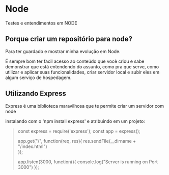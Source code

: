 # Node
Testes e entendimentos em NODE

## Porque criar um repositório para node?
Para ter guardado e mostrar minha evolução em Node.

É sempre bom ter facil acesso ao conteúdo que você criou e sabe demonstrar que está entendendo do assunto, como pra que serve, como utilizar e aplicar suas funcionalidades, criar servidor local e subir eles em algum serviço de hospedagem.

## Utilizando Express
Express é uma biblioteca maravilhosa que te permite criar um servidor com node

instalando com o 'npm install express' e atribuindo em um projeto:

> const express = require('express');
> const app = express();
> 
> app.get("/", function(req, res){
>   res.sendFile(__dirname + "/index.html")  
> });
> 
> app.listen(3000, function(){
>     console.log("Server is running on Port 3000")
> });

